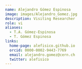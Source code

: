```yaml
---
name: Alejandro Gómez Espinosa
image: images/Alejandro_Gomez.jpg
description: Visiting Researcher
role: vi
aliases:
  - T.A. Gómez-Espinosa
  - T. Gómez Espinosa
links:
  home-page: alefisico.github.io
  orcid: 0000-0002-9443-7769
  email: alejandro.gomez@cern.ch
  twitter: alefisico
---
```


